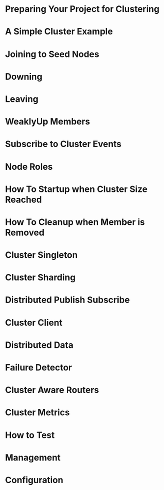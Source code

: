 # Preparing Your Project for Clustering
# A Simple Cluster Example
# Joining to Seed Nodes
# Downing
# Leaving
# WeaklyUp Members
# Subscribe to Cluster Events
# Node Roles
# How To Startup when Cluster Size Reached
# How To Cleanup when Member is Removed
# Cluster Singleton
# Cluster Sharding
# Distributed Publish Subscribe
# Cluster Client
# Distributed Data
# Failure Detector
# Cluster Aware Routers
# Cluster Metrics
# How to Test
# Management
# Configuration

